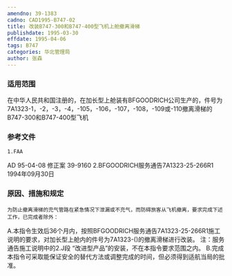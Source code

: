 ```yaml
---
amendno: 39-1383
cadno: CAD1995-B747-02
title: 改装B747-300和B747-400型飞机上舱撤离滑梯
publishdate: 1995-03-30
effdate: 1995-04-06
tags: B747
categories: 华北管理局
author: 张森
---
```


### 适用范围 
在中华人民共和国注册的，在加长型上舱装有BFGOODRICH公司生产的，件号为7A1323-1，-2，-3，-4，-105，-106，-107，-108，-109或-110撤离滑梯的B747-300和B747-400型飞机

<!--more-->
### 参考文件
    1.FAA 
AD 95-04-08 修正案 39-9160
    2.BFGOODRICH服务通告7A1323-25-266R1  1994年09月30日

### 原因、措施和规定 
    为防止撤离滑梯的充气管路在紧急情况下泄漏或不充气，而防碍旅客从飞机撤离，要求完成下述工作，已完成者除外： 
A.本指令生效后36个月内，按照BFGOODRICH服务通告7A1323-25-266R1施工说明的要求，对加长型上舱内的件号为7A1323-()的撤离滑梯进行改装。 
    注：服务通告施工说明中的2.J段 “改进型产品”的安装，不在本指令要求范围之内。 
    B.完成本指令可采取能保证安全的替代方法或调整完成的时间，但必须得到适航当局的批准。

  
